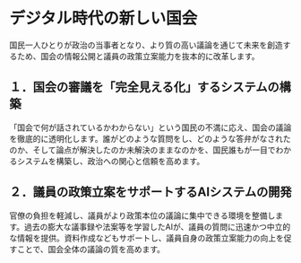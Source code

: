 # デジタル時代の新しい国会

国民一人ひとりが政治の当事者となり、より質の高い議論を通じて未来を創造するため、国会の情報公開と議員の政策立案能力を抜本的に改革します。

## １．国会の審議を「完全見える化」するシステムの構築
「国会で何が話されているかわからない」という国民の不満に応え、国会の議論を徹底的に透明化します。誰がどのような質問をし、どのような答弁がなされたのか、そして論点が解決したのか未解決のままなのかを、国民誰もが一目でわかるシステムを構築し、政治への関心と信頼を高めます。

## ２．議員の政策立案をサポートするAIシステムの開発
官僚の負担を軽減し、議員がより政策本位の議論に集中できる環境を整備します。過去の膨大な議事録や法案等を学習したAIが、議員の質問に迅速かつ中立的な情報を提供。資料作成などもサポートし、議員自身の政策立案能力の向上を促すことで、国会全体の議論の質を高めます。
